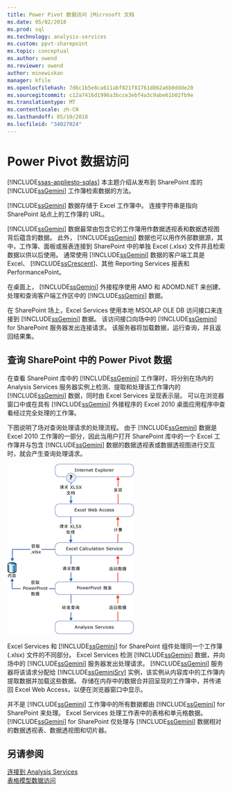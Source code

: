 ```yaml
---
title: Power Pivot 数据访问 |Microsoft 文档
ms.date: 05/02/2018
ms.prod: sql
ms.technology: analysis-services
ms.custom: ppvt-sharepoint
ms.topic: conceptual
ms.author: owend
ms.reviewer: owend
author: minewiskan
manager: kfile
ms.openlocfilehash: 7d6c1b5e8ca611abf821f81761d862a6b0ddde20
ms.sourcegitcommit: c12a7416d1996a3bcce3ebf4a3c9abe61b02fb9e
ms.translationtype: MT
ms.contentlocale: zh-CN
ms.lasthandoff: 05/10/2018
ms.locfileid: "34027024"
---
```

# <a name="power-pivot-data-access"></a>Power Pivot 数据访问
[!INCLUDE[ssas-appliesto-sqlas](../../includes/ssas-appliesto-sqlas.md)]
  本主题介绍从发布到 SharePoint 库的 [!INCLUDE[ssGemini](../../includes/ssgemini-md.md)] 工作簿检索数据的方法。  
  
 [!INCLUDE[ssGemini](../../includes/ssgemini-md.md)] 数据存储于 Excel 工作簿中。 连接字符串是指向 SharePoint 站点上的工作簿的 URL。  
  
 [!INCLUDE[ssGemini](../../includes/ssgemini-md.md)] 数据最常由包含它的工作簿用作数据透视表和数据透视图背后蕴含的数据。 此外， [!INCLUDE[ssGemini](../../includes/ssgemini-md.md)] 数据也可以用作外部数据源，其中，工作簿、面板或报表连接到 SharePoint 中的单独 Excel (.xlsx) 文件并且检索数据以供以后使用。 通常使用 [!INCLUDE[ssGemini](../../includes/ssgemini-md.md)] 数据的客户端工具是 Excel、 [!INCLUDE[ssCrescent](../../includes/sscrescent-md.md)]、其他 Reporting Services 报表和 PerformancePoint。  
  
 在桌面上， [!INCLUDE[ssGemini](../../includes/ssgemini-md.md)] 外接程序使用 AMO 和 ADOMD.NET 来创建、处理和查询客户端工作区中的 [!INCLUDE[ssGemini](../../includes/ssgemini-md.md)] 数据。  
  
 在 SharePoint 场上，Excel Services 使用本地 MSOLAP OLE DB 访问接口来连接到 [!INCLUDE[ssGemini](../../includes/ssgemini-md.md)] 数据。 该访问接口向场中的 [!INCLUDE[ssGemini](../../includes/ssgemini-md.md)] for SharePoint 服务器发出连接请求。 该服务器将加载数据，运行查询，并且返回结果集。  
  
##  <a name="queryproc"></a> 查询 SharePoint 中的 Power Pivot 数据  
 在查看 SharePoint 库中的 [!INCLUDE[ssGemini](../../includes/ssgemini-md.md)] 工作簿时，将分别在场内的 Analysis Services 服务器实例上检测、提取和处理该工作簿内的 [!INCLUDE[ssGemini](../../includes/ssgemini-md.md)] 数据，同时由 Excel Services 呈现表示层。 可以在浏览器窗口中或在具有 [!INCLUDE[ssGemini](../../includes/ssgemini-md.md)] 外接程序的 Excel 2010 桌面应用程序中查看经过完全处理的工作簿。  
  
 下图说明了场对查询处理请求的处理流程。 由于 [!INCLUDE[ssGemini](../../includes/ssgemini-md.md)] 数据是 Excel 2010 工作簿的一部分，因此当用户打开 SharePoint 库中的一个 Excel 工作簿并与包含 [!INCLUDE[ssGemini](../../includes/ssgemini-md.md)] 数据的数据透视表或数据透视图进行交互时，就会产生查询处理请求。  
  
 ![GMNI_DataProcReq](../../analysis-services/power-pivot-sharepoint/media/gmni-dataprocreq.gif "GMNI_DataProcReq")  
  
 Excel Services 和 [!INCLUDE[ssGemini](../../includes/ssgemini-md.md)] for SharePoint 组件处理同一个工作簿 (.xlsx) 文件的不同部分。 Excel Services 检测 [!INCLUDE[ssGemini](../../includes/ssgemini-md.md)] 数据，并向场中的 [!INCLUDE[ssGemini](../../includes/ssgemini-md.md)] 服务器发出处理请求。 [!INCLUDE[ssGemini](../../includes/ssgemini-md.md)] 服务器将该请求分配给 [!INCLUDE[ssGeminiSrv](../../includes/ssgeminisrv-md.md)] 实例，该实例从内容库中的工作簿内提取数据并加载这些数据。 存储在内存中的数据合并回呈现的工作簿中，并传递回 Excel Web Access，以便在浏览器窗口中显示。  
  
 并不是 [!INCLUDE[ssGemini](../../includes/ssgemini-md.md)] 工作簿中的所有数据都由 [!INCLUDE[ssGemini](../../includes/ssgemini-md.md)] for SharePoint 来处理。 Excel Services 处理工作表中的表格和单元格数据。 [!INCLUDE[ssGemini](../../includes/ssgemini-md.md)] for SharePoint 仅处理与 [!INCLUDE[ssGemini](../../includes/ssgemini-md.md)] 数据相对的数据透视表、数据透视图和切片器。  
  
## <a name="see-also"></a>另请参阅  
 [连接到 Analysis Services](../../analysis-services/instances/connect-to-analysis-services.md)   
 [表格模型数据访问](../../analysis-services/tabular-models/tabular-model-data-access.md)  
  
  
